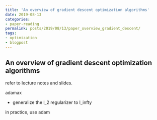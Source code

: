```yaml
---
title: 'An overview of gradient descent optimization algorithms'
date: 2019-08-13
categories:
- paper-reading
permalink: posts/2019/08/13/paper_overview_gradient_descent/
tags:
- optimization
- blogpost
---
```


## An overview of gradient descent optimization algorithms

refer to lecture notes and slides.

adamax
- generalize the l_2 regularizer to l_infty

in practice, use adam
